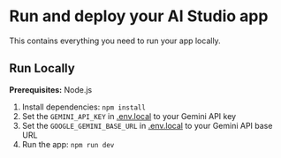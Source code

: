 # Run and deploy your AI Studio app

This contains everything you need to run your app locally.

## Run Locally

**Prerequisites:**  Node.js


1. Install dependencies:
   `npm install`
2. Set the `GEMINI_API_KEY` in [.env.local](.env.local) to your Gemini API key
3. Set the `GOOGLE_GEMINI_BASE_URL` in [.env.local](.env.local) to your Gemini API base URL
4. Run the app:
   `npm run dev`
